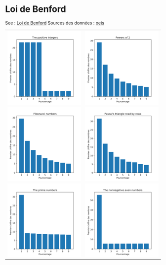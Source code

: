 # Loi de Benford

See : <a href=https://fr.wikipedia.org/wiki/Loi_de_Benford>Loi de Benford</a>
Sources des données : <a href=https://oeis.org/>oeis</a>

<table style="border:none;">
  <tr>
    <td style="border:none;">
      <img width="100%" height="100%" src="./plots/The positive integers.svg">
    </td>
    <td style="border:none;">
      <img width="100%" height="100%" src="./plots/Powers of 2.svg">
    </td>
  </tr>
  <tr>
    <td style="border:none;">
      <img width="100%" height="100%" src="./plots/Fibonacci numbers.svg">
    </td>
    <td style="border:none;">
      <img width="100%" height="100%" src="./plots/Pascal's triangle read by rows.svg">
    </td>
  </tr>
  <tr>
    <td style="border:none;">
      <img width="100%" height="100%" src="./plots/The prime numbers.svg">
    </td>
    <td style="border:none;">
      <img width="100%" height="100%" src="./plots/The nonnegative even numbers.svg">
    </td>
  </tr>
</table>